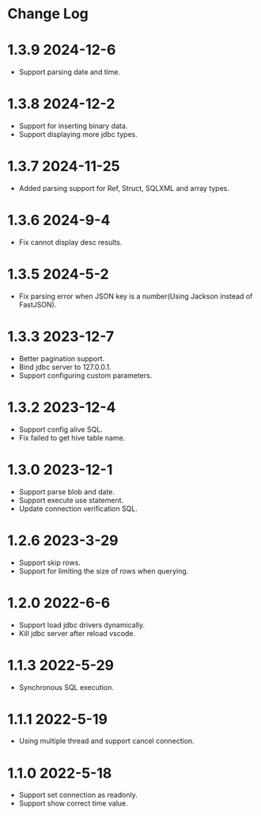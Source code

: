 # Change Log

# 1.3.9 2024-12-6
- Support parsing date and time.

# 1.3.8 2024-12-2
- Support for inserting binary data.
- Support displaying more jdbc types.

# 1.3.7 2024-11-25
- Added parsing support for Ref, Struct, SQLXML and array types.

# 1.3.6 2024-9-4
- Fix cannot display desc results.

# 1.3.5 2024-5-2
- Fix parsing error when JSON key is a number(Using Jackson instead of FastJSON).

# 1.3.3 2023-12-7
- Better pagination support.
- Bind jdbc server to 127.0.0.1.
- Support configuring custom parameters.

# 1.3.2 2023-12-4
- Support config alive SQL.
- Fix failed to get hive table name.

# 1.3.0 2023-12-1
- Support parse blob and date.
- Support execute use statement.
- Update connection verification SQL.

# 1.2.6 2023-3-29
- Support skip rows.
- Support for limiting the size of rows when querying.

# 1.2.0 2022-6-6
- Support load jdbc drivers dynamically.
- Kill jdbc server after reload vscode.

# 1.1.3 2022-5-29
- Synchronous SQL execution.

# 1.1.1 2022-5-19
- Using multiple thread and support cancel connection.

# 1.1.0 2022-5-18
- Support set connection as readonly.
- Support show correct time value. 
